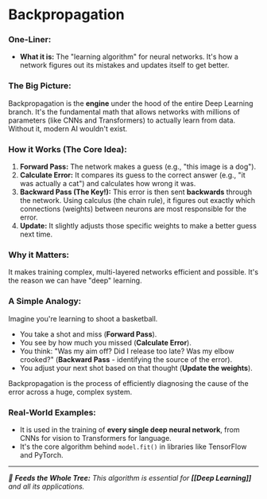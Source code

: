 # Backpropagation

### One-Liner:
*   **What it is:** The "learning algorithm" for neural networks. It's how a network figures out its mistakes and updates itself to get better.

### The Big Picture:
Backpropagation is the **engine** under the hood of the entire Deep Learning branch. It's the fundamental math that allows networks with millions of parameters (like CNNs and Transformers) to actually learn from data. Without it, modern AI wouldn't exist.

### How it Works (The Core Idea):
1.  **Forward Pass:** The network makes a guess (e.g., "this image is a dog").
2.  **Calculate Error:** It compares its guess to the correct answer (e.g., "it was actually a cat") and calculates how wrong it was.
3.  **Backward Pass (The Key!):** This error is then sent **backwards** through the network. Using calculus (the chain rule), it figures out exactly which connections (weights) between neurons are most responsible for the error.
4.  **Update:** It slightly adjusts those specific weights to make a better guess next time.

### Why it Matters:
It makes training complex, multi-layered networks efficient and possible. It's the reason we can have "deep" learning.

### A Simple Analogy:
Imagine you're learning to shoot a basketball.
*   You take a shot and miss (**Forward Pass**).
*   You see by how much you missed (**Calculate Error**).
*   You think: "Was my aim off? Did I release too late? Was my elbow crooked?" (**Backward Pass** - identifying the source of the error).
*   You adjust your next shot based on that thought (**Update the weights**).

Backpropagation is the process of efficiently diagnosing the cause of the error across a huge, complex system.

### Real-World Examples:
*   It is used in the training of **every single deep neural network**, from CNNs for vision to Transformers for language.
*   It's the core algorithm behind `model.fit()` in libraries like TensorFlow and PyTorch.

---
*🌳 **Feeds the Whole Tree:** This algorithm is essential for **[[Deep Learning]]** and all its applications.*
